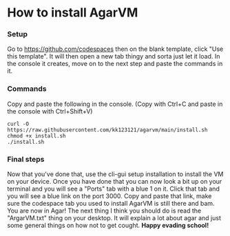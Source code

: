 # How to install AgarVM
### Setup
Go to https://github.com/codespaces then on the blank template, click "Use this template". It will then open
a new tab thingy and sorta just let it load. In the console it creates, move on to the next step and paste the 
commands in it.
### Commands
Copy and paste the following in the console. (Copy with Ctrl+C and paste in the console with Ctrl+Shift+V)
```
curl -O https://raw.githubusercontent.com/kk123121/agarvm/main/install.sh
chmod +x install.sh
./install.sh
```
### Final steps
Now that you've done that, use the cli-gui setup installation to install the VM on your device. Once you have
done that you can now look a bit up on your terminal and you will see a "Ports" tab with a blue 1 on it. Click
that tab and you will see a blue link on the port 3000. Copy and paste that link, make sure the codespace tab
you used to install AgarVM is still there and bam. You are now in Agar! The next thing I think you should do
is read the "ArgarVM.txt" thing on your desktop. It will explain a lot about agar and just some general things
on how not to get cought. **Happy evading school!**